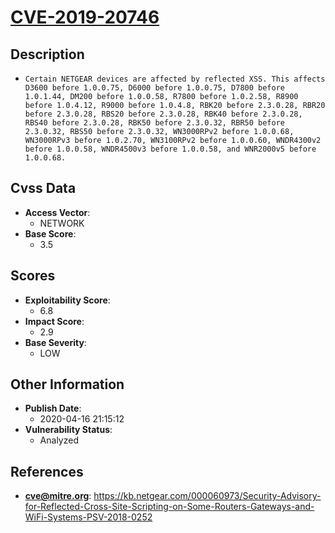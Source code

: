 
# [CVE-2019-20746](https://cve.mitre.org/cgi-bin/cvename.cgi?name=CVE-2019-20746)

## Description

- `Certain NETGEAR devices are affected by reflected XSS. This affects D3600 before 1.0.0.75, D6000 before 1.0.0.75, D7800 before 1.0.1.44, DM200 before 1.0.0.58, R7800 before 1.0.2.58, R8900 before 1.0.4.12, R9000 before 1.0.4.8, RBK20 before 2.3.0.28, RBR20 before 2.3.0.28, RBS20 before 2.3.0.28, RBK40 before 2.3.0.28, RBS40 before 2.3.0.28, RBK50 before 2.3.0.32, RBR50 before 2.3.0.32, RBS50 before 2.3.0.32, WN3000RPv2 before 1.0.0.68, WN3000RPv3 before 1.0.2.70, WN3100RPv2 before 1.0.0.60, WNDR4300v2 before 1.0.0.58, WNDR4500v3 before 1.0.0.58, and WNR2000v5 before 1.0.0.68.`

## Cvss Data

- **Access Vector**:
  - NETWORK
- **Base Score**:
  - 3.5

## Scores

- **Exploitability Score**:
  - 6.8
- **Impact Score**:
  - 2.9
- **Base Severity**:
  - LOW

## Other Information

- **Publish Date**:
  - 2020-04-16 21:15:12
- **Vulnerability Status**:
  - Analyzed

## References

- **cve@mitre.org**: https://kb.netgear.com/000060973/Security-Advisory-for-Reflected-Cross-Site-Scripting-on-Some-Routers-Gateways-and-WiFi-Systems-PSV-2018-0252
